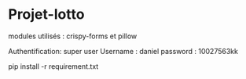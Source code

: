 # Projet-lotto
     
modules utilisés : crispy-forms et pillow

Authentification:
super user     Username :   daniel
               password : 10027563kk
               
pip install -r requirement.txt
